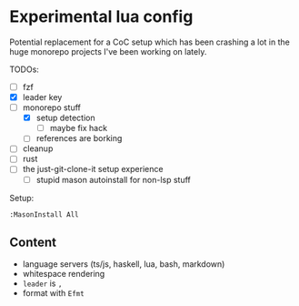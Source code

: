 # Experimental lua config

Potential replacement for a CoC setup which has been
crashing a lot in the huge monorepo projects I've been working on lately.

TODOs:
- [ ] fzf
- [x] leader key
- [ ] monorepo stuff
  - [x] setup detection
    - [ ] maybe fix hack
  - [ ] references are borking
- [ ] cleanup
- [ ] rust
- [ ] the just-git-clone-it setup experience
  - [ ] stupid mason autoinstall for non-lsp stuff

Setup:

```
:MasonInstall All
```

## Content
- language servers (ts/js, haskell, lua, bash, markdown)
- whitespace rendering
- `leader` is `,`
- format with `Efmt`
